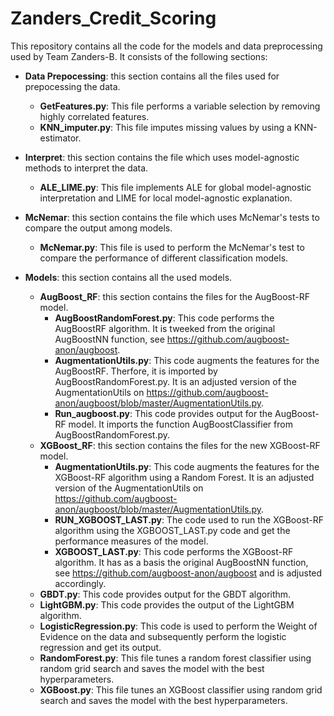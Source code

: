 # Zanders_Credit_Scoring
This repository contains all the code for the models and data preprocessing used by Team Zanders-B. It consists of the following sections:

- **Data Prepocessing**: this section contains all the files used for prepocessing the data.
  - **GetFeatures.py**: This file performs a variable selection by removing highly correlated features.
  - **KNN_imputer.py**: This file imputes missing values by using a KNN-estimator.

- **Interpret**: this section contains the file which uses model-agnostic methods to interpret the data.
  - **ALE_LIME.py**: This file implements ALE for global model-agnostic interpretation and LIME for local model-agnostic explanation.

- **McNemar**: this section contains the file which uses McNemar's tests to compare the output among models.
  - **McNemar.py**: This file is used to perform the McNemar's test to compare the performance of different classification models.

- **Models**: this section contains all the used models.
  - **AugBoost_RF**: this section contains the files for the AugBoost-RF model.
    - **AugBoostRandomForest.py**: This code performs the AugBoostRF algorithm. It is tweeked from the original AugBoostNN function, see https://github.com/augboost-anon/augboost.
    - **AugmentationUtils.py**: This code augments the features for the AugBoostRF. Therfore, it is imported by AugBoostRandomForest.py.  It is an adjusted version of the AugmentationUtils on https://github.com/augboost-anon/augboost/blob/master/AugmentationUtils.py.
    - **Run_augboost.py**: This code provides output for the AugBoost-RF model. It imports the function AugBoostClassifier from AugBoostRandomForest.py.
  - **XGBoost_RF**: this section contains the files for the new XGBoost-RF model.
    - **AugmentationUtils.py**: This code augments the features for the XGBoost-RF algorithm using a Random Forest.  It is an adjusted version of the AugmentationUtils on https://github.com/augboost-anon/augboost/blob/master/AugmentationUtils.py.
    - **RUN_XGBOOST_LAST.py**: The code used to run the XGBoost-RF algorithm using the XGBOOST_LAST.py code and get the performance measures of the model.
    - **XGBOOST_LAST.py**: This code performs the XGBoost-RF algorithm. It has as a basis the original AugBoostNN function, see https://github.com/augboost-anon/augboost and is adjusted accordingly.
  - **GBDT.py**: This code provides output for the GBDT algorithm.
  - **LightGBM.py**: This code provides the output of the LightGBM algorithm.
  - **LogisticRegression.py**: This code is used to perform the Weight of Evidence on the data and subsequently perform the logistic regression and get its output.
  - **RandomForest.py**: This file tunes a random forest classifier using random grid search and saves the model with the best hyperparameters.
  - **XGBoost.py**: This file tunes an XGBoost classifier using random grid search and saves the model with the best hyperparameters.
 
